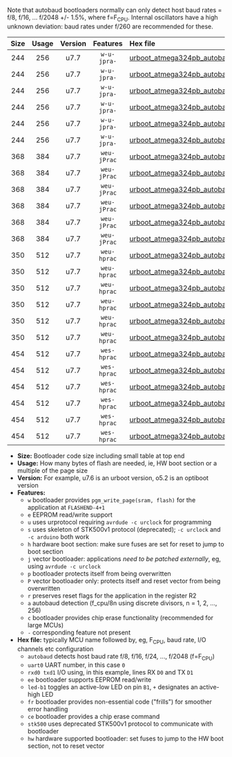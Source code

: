 Note that autobaud bootloaders normally can only detect host baud rates = f/8, f/16, ... f/2048 +/- 1.5%, where f=F<sub>CPU</sub>. Internal oscillators have a high unknown deviation: baud rates under f/260 are recommended for these.

|Size|Usage|Version|Features|Hex file|
|:-:|:-:|:-:|:-:|:--|
|244|256|u7.7|`w-u-jpra-`|[urboot_atmega324pb_autobaud_uart0_rxd0_txd1_led+b0.hex](https://raw.githubusercontent.com/stefanrueger/urboot.hex/main/cores/mightycore/atmega324pb/autobaud/urboot_atmega324pb_autobaud_uart0_rxd0_txd1_led+b0.hex)|
|244|256|u7.7|`w-u-jpra-`|[urboot_atmega324pb_autobaud_uart0_rxd0_txd1_led+b7.hex](https://raw.githubusercontent.com/stefanrueger/urboot.hex/main/cores/mightycore/atmega324pb/autobaud/urboot_atmega324pb_autobaud_uart0_rxd0_txd1_led+b7.hex)|
|244|256|u7.7|`w-u-jpra-`|[urboot_atmega324pb_autobaud_uart1_rxd2_txd3_led+b0.hex](https://raw.githubusercontent.com/stefanrueger/urboot.hex/main/cores/mightycore/atmega324pb/autobaud/urboot_atmega324pb_autobaud_uart1_rxd2_txd3_led+b0.hex)|
|244|256|u7.7|`w-u-jpra-`|[urboot_atmega324pb_autobaud_uart1_rxd2_txd3_led+b7.hex](https://raw.githubusercontent.com/stefanrueger/urboot.hex/main/cores/mightycore/atmega324pb/autobaud/urboot_atmega324pb_autobaud_uart1_rxd2_txd3_led+b7.hex)|
|244|256|u7.7|`w-u-jpra-`|[urboot_atmega324pb_autobaud_uart2_rxe2_txe3_led+b0.hex](https://raw.githubusercontent.com/stefanrueger/urboot.hex/main/cores/mightycore/atmega324pb/autobaud/urboot_atmega324pb_autobaud_uart2_rxe2_txe3_led+b0.hex)|
|244|256|u7.7|`w-u-jpra-`|[urboot_atmega324pb_autobaud_uart2_rxe2_txe3_led+b7.hex](https://raw.githubusercontent.com/stefanrueger/urboot.hex/main/cores/mightycore/atmega324pb/autobaud/urboot_atmega324pb_autobaud_uart2_rxe2_txe3_led+b7.hex)|
|368|384|u7.7|`weu-jPrac`|[urboot_atmega324pb_autobaud_uart0_rxd0_txd1_ee_led+b0_fr_ce.hex](https://raw.githubusercontent.com/stefanrueger/urboot.hex/main/cores/mightycore/atmega324pb/autobaud/urboot_atmega324pb_autobaud_uart0_rxd0_txd1_ee_led+b0_fr_ce.hex)|
|368|384|u7.7|`weu-jPrac`|[urboot_atmega324pb_autobaud_uart0_rxd0_txd1_ee_led+b7_fr_ce.hex](https://raw.githubusercontent.com/stefanrueger/urboot.hex/main/cores/mightycore/atmega324pb/autobaud/urboot_atmega324pb_autobaud_uart0_rxd0_txd1_ee_led+b7_fr_ce.hex)|
|368|384|u7.7|`weu-jPrac`|[urboot_atmega324pb_autobaud_uart1_rxd2_txd3_ee_led+b0_fr_ce.hex](https://raw.githubusercontent.com/stefanrueger/urboot.hex/main/cores/mightycore/atmega324pb/autobaud/urboot_atmega324pb_autobaud_uart1_rxd2_txd3_ee_led+b0_fr_ce.hex)|
|368|384|u7.7|`weu-jPrac`|[urboot_atmega324pb_autobaud_uart1_rxd2_txd3_ee_led+b7_fr_ce.hex](https://raw.githubusercontent.com/stefanrueger/urboot.hex/main/cores/mightycore/atmega324pb/autobaud/urboot_atmega324pb_autobaud_uart1_rxd2_txd3_ee_led+b7_fr_ce.hex)|
|368|384|u7.7|`weu-jPrac`|[urboot_atmega324pb_autobaud_uart2_rxe2_txe3_ee_led+b0_fr_ce.hex](https://raw.githubusercontent.com/stefanrueger/urboot.hex/main/cores/mightycore/atmega324pb/autobaud/urboot_atmega324pb_autobaud_uart2_rxe2_txe3_ee_led+b0_fr_ce.hex)|
|368|384|u7.7|`weu-jPrac`|[urboot_atmega324pb_autobaud_uart2_rxe2_txe3_ee_led+b7_fr_ce.hex](https://raw.githubusercontent.com/stefanrueger/urboot.hex/main/cores/mightycore/atmega324pb/autobaud/urboot_atmega324pb_autobaud_uart2_rxe2_txe3_ee_led+b7_fr_ce.hex)|
|350|512|u7.7|`weu-hprac`|[urboot_atmega324pb_autobaud_uart0_rxd0_txd1_ee_led+b0_fr_ce_hw.hex](https://raw.githubusercontent.com/stefanrueger/urboot.hex/main/cores/mightycore/atmega324pb/autobaud/urboot_atmega324pb_autobaud_uart0_rxd0_txd1_ee_led+b0_fr_ce_hw.hex)|
|350|512|u7.7|`weu-hprac`|[urboot_atmega324pb_autobaud_uart0_rxd0_txd1_ee_led+b7_fr_ce_hw.hex](https://raw.githubusercontent.com/stefanrueger/urboot.hex/main/cores/mightycore/atmega324pb/autobaud/urboot_atmega324pb_autobaud_uart0_rxd0_txd1_ee_led+b7_fr_ce_hw.hex)|
|350|512|u7.7|`weu-hprac`|[urboot_atmega324pb_autobaud_uart1_rxd2_txd3_ee_led+b0_fr_ce_hw.hex](https://raw.githubusercontent.com/stefanrueger/urboot.hex/main/cores/mightycore/atmega324pb/autobaud/urboot_atmega324pb_autobaud_uart1_rxd2_txd3_ee_led+b0_fr_ce_hw.hex)|
|350|512|u7.7|`weu-hprac`|[urboot_atmega324pb_autobaud_uart1_rxd2_txd3_ee_led+b7_fr_ce_hw.hex](https://raw.githubusercontent.com/stefanrueger/urboot.hex/main/cores/mightycore/atmega324pb/autobaud/urboot_atmega324pb_autobaud_uart1_rxd2_txd3_ee_led+b7_fr_ce_hw.hex)|
|350|512|u7.7|`weu-hprac`|[urboot_atmega324pb_autobaud_uart2_rxe2_txe3_ee_led+b0_fr_ce_hw.hex](https://raw.githubusercontent.com/stefanrueger/urboot.hex/main/cores/mightycore/atmega324pb/autobaud/urboot_atmega324pb_autobaud_uart2_rxe2_txe3_ee_led+b0_fr_ce_hw.hex)|
|350|512|u7.7|`weu-hprac`|[urboot_atmega324pb_autobaud_uart2_rxe2_txe3_ee_led+b7_fr_ce_hw.hex](https://raw.githubusercontent.com/stefanrueger/urboot.hex/main/cores/mightycore/atmega324pb/autobaud/urboot_atmega324pb_autobaud_uart2_rxe2_txe3_ee_led+b7_fr_ce_hw.hex)|
|454|512|u7.7|`wes-hprac`|[urboot_atmega324pb_autobaud_uart0_rxd0_txd1_ee_led+b0_fr_ce_stk500_hw.hex](https://raw.githubusercontent.com/stefanrueger/urboot.hex/main/cores/mightycore/atmega324pb/autobaud/urboot_atmega324pb_autobaud_uart0_rxd0_txd1_ee_led+b0_fr_ce_stk500_hw.hex)|
|454|512|u7.7|`wes-hprac`|[urboot_atmega324pb_autobaud_uart0_rxd0_txd1_ee_led+b7_fr_ce_stk500_hw.hex](https://raw.githubusercontent.com/stefanrueger/urboot.hex/main/cores/mightycore/atmega324pb/autobaud/urboot_atmega324pb_autobaud_uart0_rxd0_txd1_ee_led+b7_fr_ce_stk500_hw.hex)|
|454|512|u7.7|`wes-hprac`|[urboot_atmega324pb_autobaud_uart1_rxd2_txd3_ee_led+b0_fr_ce_stk500_hw.hex](https://raw.githubusercontent.com/stefanrueger/urboot.hex/main/cores/mightycore/atmega324pb/autobaud/urboot_atmega324pb_autobaud_uart1_rxd2_txd3_ee_led+b0_fr_ce_stk500_hw.hex)|
|454|512|u7.7|`wes-hprac`|[urboot_atmega324pb_autobaud_uart1_rxd2_txd3_ee_led+b7_fr_ce_stk500_hw.hex](https://raw.githubusercontent.com/stefanrueger/urboot.hex/main/cores/mightycore/atmega324pb/autobaud/urboot_atmega324pb_autobaud_uart1_rxd2_txd3_ee_led+b7_fr_ce_stk500_hw.hex)|
|454|512|u7.7|`wes-hprac`|[urboot_atmega324pb_autobaud_uart2_rxe2_txe3_ee_led+b0_fr_ce_stk500_hw.hex](https://raw.githubusercontent.com/stefanrueger/urboot.hex/main/cores/mightycore/atmega324pb/autobaud/urboot_atmega324pb_autobaud_uart2_rxe2_txe3_ee_led+b0_fr_ce_stk500_hw.hex)|
|454|512|u7.7|`wes-hprac`|[urboot_atmega324pb_autobaud_uart2_rxe2_txe3_ee_led+b7_fr_ce_stk500_hw.hex](https://raw.githubusercontent.com/stefanrueger/urboot.hex/main/cores/mightycore/atmega324pb/autobaud/urboot_atmega324pb_autobaud_uart2_rxe2_txe3_ee_led+b7_fr_ce_stk500_hw.hex)|

- **Size:** Bootloader code size including small table at top end
- **Usage:** How many bytes of flash are needed, ie, HW boot section or a multiple of the page size
- **Version:** For example, u7.6 is an urboot version, o5.2 is an optiboot version
- **Features:**
  + `w` bootloader provides `pgm_write_page(sram, flash)` for the application at `FLASHEND-4+1`
  + `e` EEPROM read/write support
  + `u` uses urprotocol requiring `avrdude -c urclock` for programming
  + `s` uses skeleton of STK500v1 protocol (deprecated); `-c urclock` and `-c arduino` both work
  + `h` hardware boot section: make sure fuses are set for reset to jump to boot section
  + `j` vector bootloader: applications *need to be patched externally*, eg, using `avrdude -c urclock`
  + `p` bootloader protects itself from being overwritten
  + `P` vector bootloader only: protects itself and reset vector from being overwritten
  + `r` preserves reset flags for the application in the register R2
  + `a` autobaud detection (f_cpu/8n using discrete divisors, n = 1, 2, ..., 256)
  + `c` bootloader provides chip erase functionality (recommended for large MCUs)
  + `-` corresponding feature not present
- **Hex file:** typically MCU name followed by, eg, F<sub>CPU</sub>, baud rate, I/O channels etc configuration
  + `autobaud` detects host baud rate f/8, f/16, f/24, ..., f/2048 (f=F<sub>CPU</sub>)
  + `uart0` UART number, in this case `0`
  + `rxd0 txd1` I/O using, in this example, lines RX `D0` and TX `D1`
  + `ee` bootloader supports EEPROM read/write
  + `led-b1` toggles an active-low LED on pin `B1`, `+` designates an active-high LED
  + `fr` bootloader provides non-essential code ("frills") for smoother error handling
  + `ce` bootloader provides a chip erase command
  + `stk500` uses deprecated STK500v1 protocol to communicate with bootloader
  + `hw` hardware supported bootloader: set fuses to jump to the HW boot section, not to reset vector
